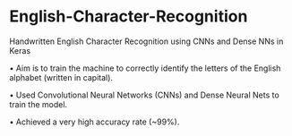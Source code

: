 # English-Character-Recognition
Handwritten English Character Recognition using CNNs and Dense NNs in Keras

• Aim is to train the machine to correctly identify the letters of the English alphabet (written in capital).

• Used Convolutional Neural Networks (CNNs) and Dense Neural Nets to train the model.

• Achieved a very high accuracy rate (~99%).
